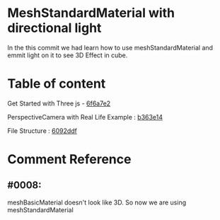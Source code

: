 # MeshStandardMaterial with directional light


In the this commit we had learn how to use meshStandardMaterial and emmit light on it to see 3D Effect in cube.

# Table of content

Get Started with Three js - [6f6a7e2](https://github.com/Fardeen-Awais/Learning-Three-Js-/commit/6f6a7e2)

PerspectiveCamera with Real Life Example :  [b363e14](https://github.com/Fardeen-Awais/Learning-Three-Js-/commit/b363e14)

File Structure :  [6092ddf](https://github.com/Fardeen-Awais/Learning-Three-Js-/commit/6092ddf)


# Comment Reference 


## #0008:

meshBasicMaterial doesn't look like 3D. So now we are using meshStandardMaterial